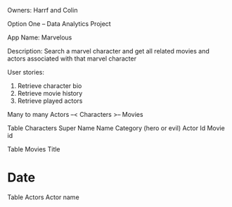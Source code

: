 Owners: Harrf and Colin 

Option One – Data Analytics Project 

App Name: Marvelous 

Description: 
Search a marvel character and get all related movies and actors associated with that marvel character 

User stories: 
1.	Retrieve character bio
2.	Retrieve movie history 
3.	Retrieve played actors 

Many to many 
Actors –< Characters >– Movies 

Table Characters
Super Name 
Name 
Category (hero or evil)
Actor Id 
Movie id 

Table Movies
Title 
# Date 

Table Actors
Actor name 
